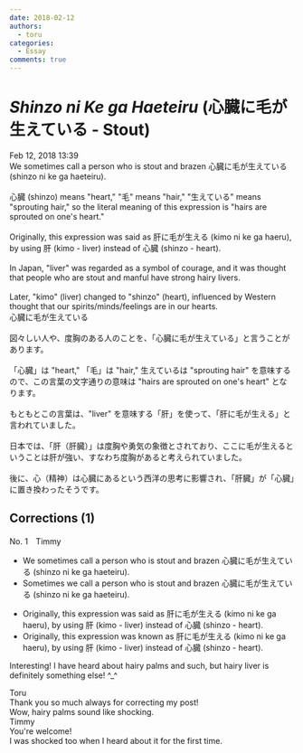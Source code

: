 ```yaml
---
date: 2018-02-12
authors:
  - toru
categories:
  - Essay
comments: true
---
```


# <strong><em>Shinzo ni Ke ga Haeteiru</strong></em> (心臓に毛が生えている - Stout)
<div class="date">Feb 12, 2018 13:39</div>
<div id="post"><div id="body_show_ori">
We sometimes call a person who is stout and brazen 心臓に毛が生えている (shinzo ni ke ga haeteiru).<br/><br/>心臓 (shinzo) means "heart," "毛" means "hair," "生えている" means "sprouting hair," so the literal meaning of this expression is "hairs are sprouted on one's heart."<br/><br/>Originally, this expression was said as 肝に毛が生える (kimo ni ke ga haeru), by using 肝 (kimo - liver) instead of 心臓 (shinzo - heart).<br/><br/>In Japan, "liver" was regarded as a symbol of courage, and it was thought that people who are stout and manful have strong hairy livers.<br/><br/>Later, "kimo" (liver) changed to "shinzo" (heart), influenced by Western thought that our spirits/minds/feelings are in our hearts.
</div></div>

<!-- more -->

<div id="post_ja"><div id="body_show_mo">
心臓に毛が生えている<br/><br/>図々しい人や、度胸のある人のことを、「心臓に毛が生えている」と言うことがあります。<br/><br/>「心臓」は "heart," 「毛」は "hair," 生えているは "sprouting hair" を意味するので、この言葉の文字通りの意味は "hairs are sprouted on one's heart" となります。<br/><br/>もともとこの言葉は、"liver" を意味する「肝」を使って、「肝に毛が生える」と言われていました。<br/><br/>日本では、「肝（肝臓）」は度胸や勇気の象徴とされており、ここに毛が生えるということは肝が強い、すなわち度胸があると考えられていました。<br/><br/>後に、心（精神）は心臓にあるという西洋の思考に影響され、「肝臓」が「心臓」に置き換わったそうです。
</div></div>

## Corrections (1)
<div id="block"><div class="first_name"> No. 1　<span class="just_name">Timmy</span></div><div id="block2">
<ul class="correction_field">
<li class="incorrect">We sometimes call a person who is stout and brazen 心臓に毛が生えている (shinzo ni ke ga haeteiru).</li>
<li class="corrected correct">
Sometimes we call a person who is stout and brazen 心臓に毛が生えている (shinzo ni ke ga haeteiru).
</li>
</ul>
<ul class="correction_field">
<li class="incorrect">Originally, this expression was said as 肝に毛が生える (kimo ni ke ga haeru), by using 肝 (kimo - liver) instead of 心臓 (shinzo - heart).</li>
<li class="corrected correct">
Originally, this expression was <span class="f_blue">known</span> as 肝に毛が生える (kimo ni ke ga haeru), by using 肝 (kimo - liver) instead of 心臓 (shinzo - heart).
</li>
</ul>
<p class="comment_small">
 Interesting! I have heard about hairy palms and such, but hairy liver is definitely something else! ^_^
</p>

</div><div class="name"><span class="just_name">Toru</span><br>
Thank you so much always for correcting my post!<br/>Wow, hairy palms sound like shocking.
</div>
<div class="name"><span class="just_name">Timmy</span><br>
You're welcome!<br/>I was shocked too when I heard about it for the first time.
</div>
</div>
